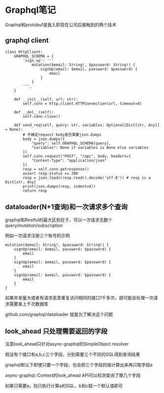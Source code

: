 # Graphql笔记

Graphql和protobuf是我入职现在公司后接触到的两个技术

## graphql client

```
class HttpClient:
    GRAPHQL_SCHEMA = {
        'sign_up': '''
            mutation($email: String!, $password: String!) {
                signUp(email: $email, password: $password) {
                    email
                }
            }
        ''',
    }

    def __init__(self, url: str):
        self.conn = http.client.HTTPConnection(url, timeout=8)

    def __del__(self):
        self.conn.close()

    def send_req(self, query: str, variables: Optional[Dict[str, Any]] = None):
        # 不确定request body是否需要json.dumps
        body = json.dumps({
            "query": self.GRAPHQL_SCHEMA[query],
            "variables": None if variables is None else variables
        })
        self.conn.request("POST", "/api", body, headers={
            "Content-Type": "application/json"
        })
        resp = self.conn.getresponse()
        assert resp.status == 200
        resp = json.loads(resp.read().decode('utf-8')) # resp is a Dict[str, Any]
        print(json.dumps(resp, indent=4))
        return resp
```

## dataloader(N+1查询)和一次请求多个查询

graphql和Restful的最大区别在于，可以一次请求无数个query/mutation/subscription

例如一次请求注册三个账号的示例

```
mutation($email: String!, $password: String!) {
    signUp(email: $email, password: $password) {
        email
    }
    signUp(email: $email, password: $password) {
        email
    }
    signUp(email: $email, password: $password) {
        email
    }
}
```

如果并发量大或者有请求恶意重复访问相同的接口1千多次，就可能会处理一次请求需要查上千次数据库

github.com/graphql/dataloader 就是为了解决这个问题

## look_ahead 只处理需要返回的字段

注意look_ahead只针对async-graphql的SimpleObject resolver

假设有个接口有a,b,c三个字段，分别需要三个不同的SQL得到查询结果

graphql默认下即便只要一个字段，也会把三个字段的值计算出来再只取字段a

async-graphql::Context的look_ahead API可以检测查询了哪几个字段

如果只需要a，则只执行计算a的SQL，b和c赋一个默认值即可
